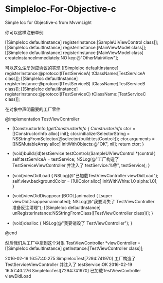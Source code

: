 SimpleIoc-For-Objective-c
=========================

Simple Ioc for Objective-c  from MvvmLight


你可以这样注册单例

[[SimpleIoc defaultInstance] registerInstance:[SampleUIViewControl class]];
[[SimpleIoc defaultInstance] registerInstance:[MainViewModel class]];
[[SimpleIoc defaultInstance] registerInstance:[MainViewModel class] createInstanceImmediately:NO key:@"OtherMainView"];

可以这么注册对应协议的实现
[[SimpleIoc defaultInstance] registerInstance:@protocol(ITestServiceA) tClassName:[TestServiceA class]];
[[SimpleIoc defaultInstance] registerInstance:@protocol(ITestServiceB) tClassName:[TestServiceB class]];
[[SimpleIoc defaultInstance] registerInstance:@protocol(ITestServiceC) tClassName:[TestServiceC class]];



在对象中声明需要的工厂零件

@implementation TestViewController

- (ConstructorInfo *)getConstructorInfo {
    ConstructorInfo* ctor = [[ConstructorInfo alloc] init];
    ctor.initializerSelectorString = NSStringFromSelector(@selector(build:testControl:));
    ctor.arguments = [[NSMutableArray alloc] initWithObjects:@"OK", nil];
    return ctor;
}

- (void)build:(id<ITestServiceA>)testService testControl:(SampleUIViewControl *)control{
    self.testServiceA = testService;
    NSLog(@"工厂构造了 TestServiceViewController 并注入了 testService:%@", testService);
}
- (void)viewDidLoad {
    NSLog(@"已加载TestViewController viewDidLoad");
    self.view.backgroundColor  = [[UIColor alloc] initWithWhite:1.0 alpha:1.0];
}

- (void)viewDidDisappear:(BOOL)animated {
    [super viewDidDisappear:animated];
    NSLog(@"我要消失了 TestViewController 准备反注清理");
    [[SimpleIoc defaultInstance] unRegisterInstance:NSStringFromClass([TestViewController class])];
}

- (void)dealloc {
    NSLog(@"我要销毁了 TestViewController");
}

@end


然后我们从工厂中拿到这个对象
TestViewController *viewController = [[SimpleIoc defaultInstance] getInstance:[TestViewController class]];

2016-02-19 16:57:40.275 SimpleIocTest[7294:741970] 工厂构造了 TestServiceViewController 并注入了 testService:OK
2016-02-19 16:57:40.276 SimpleIocTest[7294:741970] 已加载TestViewController viewDidLoad
